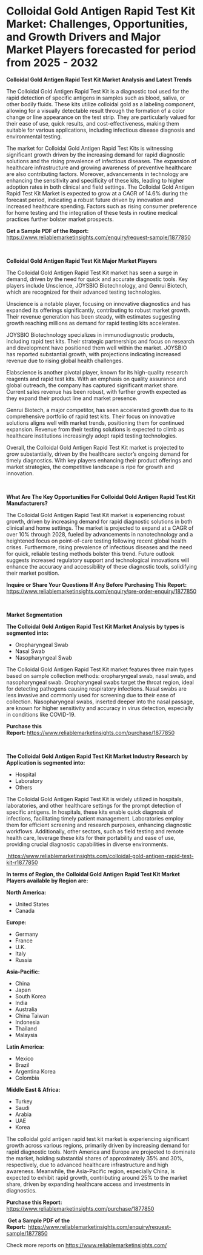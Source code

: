 <p><h1>Colloidal Gold Antigen Rapid Test Kit Market: Challenges, Opportunities, and Growth Drivers and Major Market Players forecasted for period from 2025 - 2032</h1></p><p><strong>Colloidal Gold Antigen Rapid Test Kit Market Analysis and Latest Trends</strong></p>
<p><p>The Colloidal Gold Antigen Rapid Test Kit is a diagnostic tool used for the rapid detection of specific antigens in samples such as blood, saliva, or other bodily fluids. These kits utilize colloidal gold as a labeling component, allowing for a visually detectable result through the formation of a color change or line appearance on the test strip. They are particularly valued for their ease of use, quick results, and cost-effectiveness, making them suitable for various applications, including infectious disease diagnosis and environmental testing.</p><p>The market for Colloidal Gold Antigen Rapid Test Kits is witnessing significant growth driven by the increasing demand for rapid diagnostic solutions and the rising prevalence of infectious diseases. The expansion of healthcare infrastructure and growing awareness of preventive healthcare are also contributing factors. Moreover, advancements in technology are enhancing the sensitivity and specificity of these kits, leading to higher adoption rates in both clinical and field settings. The Colloidal Gold Antigen Rapid Test Kit Market is expected to grow at a CAGR of 14.6% during the forecast period, indicating a robust future driven by innovation and increased healthcare spending. Factors such as rising consumer preference for home testing and the integration of these tests in routine medical practices further bolster market prospects.</p></p>
<p><strong>Get a Sample PDF of the Report:&nbsp;</strong> <a href="https://www.reliablemarketinsights.com/enquiry/request-sample/1877850?utm_campaign=3181&utm_medium=2&utm_source=Github&utm_content=ia&utm_term=05032025&utm_id=colloidal-gold-antigen-rapid-test-kit">https://www.reliablemarketinsights.com/enquiry/request-sample/1877850</a></p>
<p>&nbsp;</p>
<p><strong>Colloidal Gold Antigen Rapid Test Kit Major Market Players</strong></p>
<p><p>The Colloidal Gold Antigen Rapid Test Kit market has seen a surge in demand, driven by the need for quick and accurate diagnostic tools. Key players include Unscience, JOYSBIO Biotechnology, and Genrui Biotech, which are recognized for their advanced testing technologies.</p><p>Unscience is a notable player, focusing on innovative diagnostics and has expanded its offerings significantly, contributing to robust market growth. Their revenue generation has been steady, with estimates suggesting growth reaching millions as demand for rapid testing kits accelerates.</p><p>JOYSBIO Biotechnology specializes in immunodiagnostic products, including rapid test kits. Their strategic partnerships and focus on research and development have positioned them well within the market. JOYSBIO has reported substantial growth, with projections indicating increased revenue due to rising global health challenges.</p><p>Elabscience is another pivotal player, known for its high-quality research reagents and rapid test kits. With an emphasis on quality assurance and global outreach, the company has captured significant market share. Current sales revenue has been robust, with further growth expected as they expand their product line and market presence.</p><p>Genrui Biotech, a major competitor, has seen accelerated growth due to its comprehensive portfolio of rapid test kits. Their focus on innovative solutions aligns well with market trends, positioning them for continued expansion. Revenue from their testing solutions is expected to climb as healthcare institutions increasingly adopt rapid testing technologies.</p><p>Overall, the Colloidal Gold Antigen Rapid Test Kit market is projected to grow substantially, driven by the healthcare sector’s ongoing demand for timely diagnostics. With key players enhancing their product offerings and market strategies, the competitive landscape is ripe for growth and innovation.</p></p>
<p>&nbsp;</p>
<p><strong>What Are The Key Opportunities For Colloidal Gold Antigen Rapid Test Kit Manufacturers?</strong></p>
<p><p>The Colloidal Gold Antigen Rapid Test Kit market is experiencing robust growth, driven by increasing demand for rapid diagnostic solutions in both clinical and home settings. The market is projected to expand at a CAGR of over 10% through 2028, fueled by advancements in nanotechnology and a heightened focus on point-of-care testing following recent global health crises. Furthermore, rising prevalence of infectious diseases and the need for quick, reliable testing methods bolster this trend. Future outlook suggests increased regulatory support and technological innovations will enhance the accuracy and accessibility of these diagnostic tools, solidifying their market position.</p></p>
<p><strong>Inquire or Share Your Questions If Any Before Purchasing This Report:</strong> <a href="https://www.reliablemarketinsights.com/enquiry/pre-order-enquiry/1877850?utm_campaign=3181&utm_medium=2&utm_source=Github&utm_content=ia&utm_term=05032025&utm_id=colloidal-gold-antigen-rapid-test-kit">https://www.reliablemarketinsights.com/enquiry/pre-order-enquiry/1877850</a></p>
<p>&nbsp;</p>
<p><strong>Market Segmentation</strong></p>
<p><strong>The Colloidal Gold Antigen Rapid Test Kit Market Analysis by types is segmented into:</strong></p>
<p><ul><li>Oropharyngeal Swab</li><li>Nasal Swab</li><li>Nasopharyngeal Swab</li></ul></p>
<p><p>The Colloidal Gold Antigen Rapid Test Kit market features three main types based on sample collection methods: oropharyngeal swab, nasal swab, and nasopharyngeal swab. Oropharyngeal swabs target the throat region, ideal for detecting pathogens causing respiratory infections. Nasal swabs are less invasive and commonly used for screening due to their ease of collection. Nasopharyngeal swabs, inserted deeper into the nasal passage, are known for higher sensitivity and accuracy in virus detection, especially in conditions like COVID-19.</p></p>
<p><strong>Purchase this Report:&nbsp;</strong><a href="https://www.reliablemarketinsights.com/purchase/1877850?utm_campaign=3181&utm_medium=2&utm_source=Github&utm_content=ia&utm_term=05032025&utm_id=colloidal-gold-antigen-rapid-test-kit">https://www.reliablemarketinsights.com/purchase/1877850</a></p>
<p>&nbsp;</p>
<p><strong>The Colloidal Gold Antigen Rapid Test Kit Market Industry Research by Application is segmented into:</strong></p>
<p><ul><li>Hospital</li><li>Laboratory</li><li>Others</li></ul></p>
<p><p>The Colloidal Gold Antigen Rapid Test Kit is widely utilized in hospitals, laboratories, and other healthcare settings for the prompt detection of specific antigens. In hospitals, these kits enable quick diagnosis of infections, facilitating timely patient management. Laboratories employ them for efficient screening and research purposes, enhancing diagnostic workflows. Additionally, other sectors, such as field testing and remote health care, leverage these kits for their portability and ease of use, providing crucial diagnostic capabilities in diverse environments.</p></p>
<p><a href="https://www.reliablemarketinsights.com/colloidal-gold-antigen-rapid-test-kit-r1877850?utm_campaign=3181&utm_medium=2&utm_source=Github&utm_content=ia&utm_term=05032025&utm_id=colloidal-gold-antigen-rapid-test-kit">&nbsp;https://www.reliablemarketinsights.com/colloidal-gold-antigen-rapid-test-kit-r1877850</a></p>
<p><strong>In terms of Region, the Colloidal Gold Antigen Rapid Test Kit Market Players available by Region are:</strong></p>
<p>
    <p> <strong> North America: </strong>
        <ul>
            <li>United States</li>
            <li>Canada</li>
        </ul>
        </p> 
    <p> <strong> Europe: </strong>
        <ul>
            <li>Germany</li>
            <li>France</li>
            <li>U.K.</li>
            <li>Italy</li>
            <li>Russia</li>
        </ul>
        </p> 
    <p> <strong> Asia-Pacific: </strong>
        <ul>
            <li>China</li>
            <li>Japan</li>
            <li>South Korea</li>
            <li>India</li>
            <li>Australia</li>
            <li>China Taiwan</li>
            <li>Indonesia</li>
            <li>Thailand</li>
            <li>Malaysia</li>
        </ul>
        </p> 
    <p> <strong> Latin America: </strong>
        <ul>
            <li>Mexico</li>
            <li>Brazil</li>
            <li>Argentina Korea</li>
            <li>Colombia</li>
        </ul>
        </p> 
    <p> <strong> Middle East & Africa: </strong>
        <ul>
            <li>Turkey</li>
            <li>Saudi</li>
            <li>Arabia</li>
            <li>UAE</li>
            <li>Korea</li>
        </ul>
    </p>
    </p>
<p><p>The colloidal gold antigen rapid test kit market is experiencing significant growth across various regions, primarily driven by increasing demand for rapid diagnostic tools. North America and Europe are projected to dominate the market, holding substantial shares of approximately 35% and 30%, respectively, due to advanced healthcare infrastructure and high awareness. Meanwhile, the Asia-Pacific region, especially China, is expected to exhibit rapid growth, contributing around 25% to the market share, driven by expanding healthcare access and investments in diagnostics.</p></p>
<p><strong>Purchase this Report: </strong><a href="https://www.reliablemarketinsights.com/purchase/1877850?utm_campaign=3181&utm_medium=2&utm_source=Github&utm_content=ia&utm_term=05032025&utm_id=colloidal-gold-antigen-rapid-test-kit">https://www.reliablemarketinsights.com/purchase/1877850</a></p>
<p>&nbsp;<strong>Get a Sample PDF of the Report:&nbsp;&nbsp;</strong><a href="https://www.reliablemarketinsights.com/enquiry/request-sample/1877850?utm_campaign=3181&utm_medium=2&utm_source=Github&utm_content=ia&utm_term=05032025&utm_id=colloidal-gold-antigen-rapid-test-kit">https://www.reliablemarketinsights.com/enquiry/request-sample/1877850</a></p>
<p><strong></strong></p>
<p>Check more reports on <a href="https://www.reliablemarketinsights.com/?utm_campaign=3181&utm_medium=2&utm_source=Github&utm_content=ia&utm_term=05032025&utm_id=colloidal-gold-antigen-rapid-test-kit">https://www.reliablemarketinsights.com/</a></p>